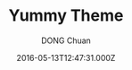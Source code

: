 ---
title: Yummy Theme
github: https://github.com/DONGChuan/Yummy-Jekyll
demo: https://dongchuan.github.io/
author: DONG Chuan
ssg:
  - Jekyll
cms:
  - Markdown
date: 2016-05-13T12:47:31.000Z
description: Yummy Jekyll Theme
draft: false
publish_date: '2016-05-13T12:47:31Z'
update_date: '2018-09-18T10:58:00Z'
github_star: 536
github_fork: 384
---